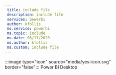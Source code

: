 ```yaml
---
 title: include file
 description: include file
 services: powerbi
 author: kfollis
 ms.service: powerbi
 ms.topic: include
 ms.date: 03/17/2020
 ms.author: kfollis
 ms.custom: include file
---
```


:::image type="icon" source="media/yes-icon.svg" border="false":::&nbsp;Power&nbsp;BI&nbsp;Desktop